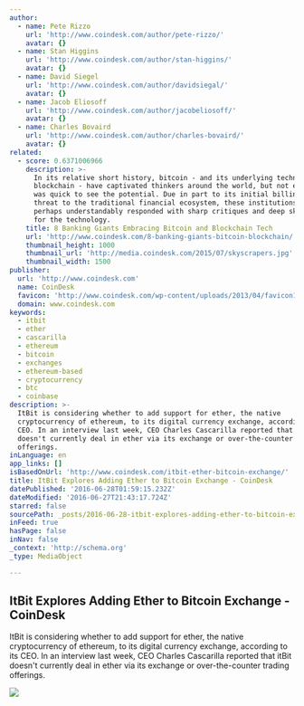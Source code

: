```yaml
---
author:
  - name: Pete Rizzo
    url: 'http://www.coindesk.com/author/pete-rizzo/'
    avatar: {}
  - name: Stan Higgins
    url: 'http://www.coindesk.com/author/stan-higgins/'
    avatar: {}
  - name: David Siegel
    url: 'http://www.coindesk.com/author/davidsiegal/'
    avatar: {}
  - name: Jacob Eliosoff
    url: 'http://www.coindesk.com/author/jacobeliosoff/'
    avatar: {}
  - name: Charles Bovaird
    url: 'http://www.coindesk.com/author/charles-bovaird/'
    avatar: {}
related:
  - score: 0.6371006966
    description: >-
      In its relative short history, bitcoin - and its underlying technology the
      blockchain - have captivated thinkers around the world, but not everyone
      was quick to see the potential. Due in part to its initial billing as a
      threat to the traditional financial ecosystem, these institutions have
      perhaps understandably responded with sharp critiques and deep skepticism
      for the technology.
    title: 8 Banking Giants Embracing Bitcoin and Blockchain Tech
    url: 'http://www.coindesk.com/8-banking-giants-bitcoin-blockchain/'
    thumbnail_height: 1000
    thumbnail_url: 'http://media.coindesk.com/2015/07/skyscrapers.jpg'
    thumbnail_width: 1500
publisher:
  url: 'http://www.coindesk.com'
  name: CoinDesk
  favicon: 'http://www.coindesk.com/wp-content/uploads/2013/04/favicon1.ico?b6542b'
  domain: www.coindesk.com
keywords:
  - itbit
  - ether
  - cascarilla
  - ethereum
  - bitcoin
  - exchanges
  - ethereum-based
  - cryptocurrency
  - btc
  - coinbase
description: >-
  ItBit is considering whether to add support for ether, the native
  cryptocurrency of ethereum, to its digital currency exchange, according to its
  CEO. In an interview last week, CEO Charles Cascarilla reported that itBit
  doesn't currently deal in ether via its exchange or over-the-counter trading
  offerings.
inLanguage: en
app_links: []
isBasedOnUrl: 'http://www.coindesk.com/itbit-ether-bitcoin-exchange/'
title: ItBit Explores Adding Ether to Bitcoin Exchange - CoinDesk
datePublished: '2016-06-28T01:59:15.232Z'
dateModified: '2016-06-27T21:43:17.724Z'
starred: false
sourcePath: _posts/2016-06-28-itbit-explores-adding-ether-to-bitcoin-exchange-coindesk.md
inFeed: true
hasPage: false
inNav: false
_context: 'http://schema.org'
_type: MediaObject

---
```

<article style=""><h1>ItBit Explores Adding Ether to Bitcoin Exchange - CoinDesk</h1><p>ItBit is considering whether to add support for ether, the native cryptocurrency of ethereum, to its digital currency exchange, according to its CEO. In an interview last week, CEO Charles Cascarilla reported that itBit doesn't currently deal in ether via its exchange or over-the-counter trading offerings.</p><img src="http://media.coindesk.com/2014/07/coindesk-logo.png" /></article>